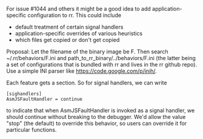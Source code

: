 For issue #1044 and others it might be a good idea to add application-specific configuration to rr. This could include

* default treatment of certain signal handlers
* application-specific overrides of various heuristics
 * which files get copied or don't get copied

Proposal: Let the filename of the binary image be F. Then search ~/.rr/behaviors/F.ini and path_to_rr_binary/../behaviors/F.ini (the latter being a set of configurations that is bundled with rr and lives in the rr github repo). Use a simple INI parser like https://code.google.com/p/inih/.

Each feature gets a section. So for signal handlers, we can write

    [sighandlers]
    AsmJSFaultHandler = continue

to indicate that when AsmJSFaultHandler is invoked as a signal handler, we should continue without breaking to the debugger. We'd allow the value "stop" (the default) to override this behavior, so users can override it for particular functions.